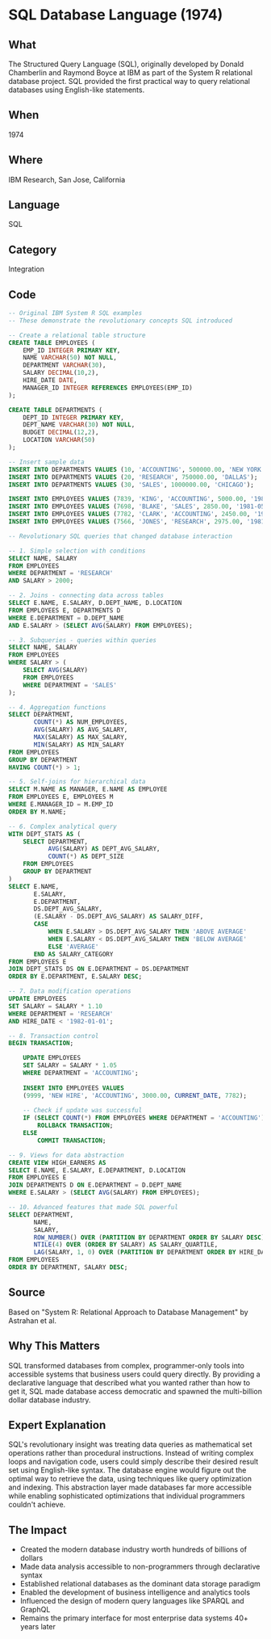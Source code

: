 # SQL Database Language (1974)

## What
The Structured Query Language (SQL), originally developed by Donald Chamberlin and Raymond Boyce at IBM as part of the System R relational database project. SQL provided the first practical way to query relational databases using English-like statements.

## When
1974

## Where
IBM Research, San Jose, California

## Language
SQL

## Category
Integration

## Code
```sql
-- Original IBM System R SQL examples
-- These demonstrate the revolutionary concepts SQL introduced

-- Create a relational table structure
CREATE TABLE EMPLOYEES (
    EMP_ID INTEGER PRIMARY KEY,
    NAME VARCHAR(50) NOT NULL,
    DEPARTMENT VARCHAR(30),
    SALARY DECIMAL(10,2),
    HIRE_DATE DATE,
    MANAGER_ID INTEGER REFERENCES EMPLOYEES(EMP_ID)
);

CREATE TABLE DEPARTMENTS (
    DEPT_ID INTEGER PRIMARY KEY,
    DEPT_NAME VARCHAR(30) NOT NULL,
    BUDGET DECIMAL(12,2),
    LOCATION VARCHAR(50)
);

-- Insert sample data
INSERT INTO DEPARTMENTS VALUES (10, 'ACCOUNTING', 500000.00, 'NEW YORK');
INSERT INTO DEPARTMENTS VALUES (20, 'RESEARCH', 750000.00, 'DALLAS');
INSERT INTO DEPARTMENTS VALUES (30, 'SALES', 1000000.00, 'CHICAGO');

INSERT INTO EMPLOYEES VALUES (7839, 'KING', 'ACCOUNTING', 5000.00, '1981-11-17', NULL);
INSERT INTO EMPLOYEES VALUES (7698, 'BLAKE', 'SALES', 2850.00, '1981-05-01', 7839);
INSERT INTO EMPLOYEES VALUES (7782, 'CLARK', 'ACCOUNTING', 2450.00, '1981-06-09', 7839);
INSERT INTO EMPLOYEES VALUES (7566, 'JONES', 'RESEARCH', 2975.00, '1981-04-02', 7839);

-- Revolutionary SQL queries that changed database interaction

-- 1. Simple selection with conditions
SELECT NAME, SALARY 
FROM EMPLOYEES 
WHERE DEPARTMENT = 'RESEARCH' 
AND SALARY > 2000;

-- 2. Joins - connecting data across tables
SELECT E.NAME, E.SALARY, D.DEPT_NAME, D.LOCATION
FROM EMPLOYEES E, DEPARTMENTS D
WHERE E.DEPARTMENT = D.DEPT_NAME
AND E.SALARY > (SELECT AVG(SALARY) FROM EMPLOYEES);

-- 3. Subqueries - queries within queries
SELECT NAME, SALARY
FROM EMPLOYEES
WHERE SALARY > (
    SELECT AVG(SALARY) 
    FROM EMPLOYEES 
    WHERE DEPARTMENT = 'SALES'
);

-- 4. Aggregation functions
SELECT DEPARTMENT, 
       COUNT(*) AS NUM_EMPLOYEES,
       AVG(SALARY) AS AVG_SALARY,
       MAX(SALARY) AS MAX_SALARY,
       MIN(SALARY) AS MIN_SALARY
FROM EMPLOYEES
GROUP BY DEPARTMENT
HAVING COUNT(*) > 1;

-- 5. Self-joins for hierarchical data
SELECT M.NAME AS MANAGER, E.NAME AS EMPLOYEE
FROM EMPLOYEES E, EMPLOYEES M
WHERE E.MANAGER_ID = M.EMP_ID
ORDER BY M.NAME;

-- 6. Complex analytical query
WITH DEPT_STATS AS (
    SELECT DEPARTMENT,
           AVG(SALARY) AS DEPT_AVG_SALARY,
           COUNT(*) AS DEPT_SIZE
    FROM EMPLOYEES
    GROUP BY DEPARTMENT
)
SELECT E.NAME,
       E.SALARY,
       E.DEPARTMENT,
       DS.DEPT_AVG_SALARY,
       (E.SALARY - DS.DEPT_AVG_SALARY) AS SALARY_DIFF,
       CASE 
           WHEN E.SALARY > DS.DEPT_AVG_SALARY THEN 'ABOVE AVERAGE'
           WHEN E.SALARY < DS.DEPT_AVG_SALARY THEN 'BELOW AVERAGE'
           ELSE 'AVERAGE'
       END AS SALARY_CATEGORY
FROM EMPLOYEES E
JOIN DEPT_STATS DS ON E.DEPARTMENT = DS.DEPARTMENT
ORDER BY E.DEPARTMENT, E.SALARY DESC;

-- 7. Data modification operations
UPDATE EMPLOYEES 
SET SALARY = SALARY * 1.10 
WHERE DEPARTMENT = 'RESEARCH' 
AND HIRE_DATE < '1982-01-01';

-- 8. Transaction control
BEGIN TRANSACTION;

    UPDATE EMPLOYEES 
    SET SALARY = SALARY * 1.05 
    WHERE DEPARTMENT = 'ACCOUNTING';
    
    INSERT INTO EMPLOYEES VALUES 
    (9999, 'NEW HIRE', 'ACCOUNTING', 3000.00, CURRENT_DATE, 7782);
    
    -- Check if update was successful
    IF (SELECT COUNT(*) FROM EMPLOYEES WHERE DEPARTMENT = 'ACCOUNTING') > 5
        ROLLBACK TRANSACTION;
    ELSE
        COMMIT TRANSACTION;

-- 9. Views for data abstraction
CREATE VIEW HIGH_EARNERS AS
SELECT E.NAME, E.SALARY, E.DEPARTMENT, D.LOCATION
FROM EMPLOYEES E
JOIN DEPARTMENTS D ON E.DEPARTMENT = D.DEPT_NAME
WHERE E.SALARY > (SELECT AVG(SALARY) FROM EMPLOYEES);

-- 10. Advanced features that made SQL powerful
SELECT DEPARTMENT,
       NAME,
       SALARY,
       ROW_NUMBER() OVER (PARTITION BY DEPARTMENT ORDER BY SALARY DESC) AS DEPT_RANK,
       NTILE(4) OVER (ORDER BY SALARY) AS SALARY_QUARTILE,
       LAG(SALARY, 1, 0) OVER (PARTITION BY DEPARTMENT ORDER BY HIRE_DATE) AS PREV_HIRE_SALARY
FROM EMPLOYEES
ORDER BY DEPARTMENT, SALARY DESC;
```

## Source
Based on "System R: Relational Approach to Database Management" by Astrahan et al.

## Why This Matters
SQL transformed databases from complex, programmer-only tools into accessible systems that business users could query directly. By providing a declarative language that described what you wanted rather than how to get it, SQL made database access democratic and spawned the multi-billion dollar database industry.

## Expert Explanation
SQL's revolutionary insight was treating data queries as mathematical set operations rather than procedural instructions. Instead of writing complex loops and navigation code, users could simply describe their desired result set using English-like syntax. The database engine would figure out the optimal way to retrieve the data, using techniques like query optimization and indexing. This abstraction layer made databases far more accessible while enabling sophisticated optimizations that individual programmers couldn't achieve.

## The Impact
- Created the modern database industry worth hundreds of billions of dollars
- Made data analysis accessible to non-programmers through declarative syntax
- Established relational databases as the dominant data storage paradigm
- Enabled the development of business intelligence and analytics tools
- Influenced the design of modern query languages like SPARQL and GraphQL
- Remains the primary interface for most enterprise data systems 40+ years later
